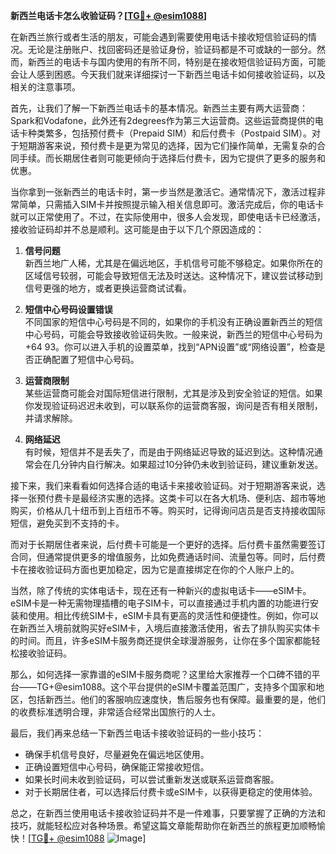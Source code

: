 **新西兰电话卡怎么收验证码？[[TG💪+ @esim1088](https://t.me/s/esim1088)]**

在新西兰旅行或者生活的朋友，可能会遇到需要使用电话卡接收短信验证码的情况。无论是注册账户、找回密码还是验证身份，验证码都是不可或缺的一部分。然而，新西兰的电话卡与国内使用的有所不同，特别是在接收短信验证码方面，可能会让人感到困惑。今天我们就来详细探讨一下新西兰电话卡如何接收验证码，以及相关的注意事项。

首先，让我们了解一下新西兰电话卡的基本情况。新西兰主要有两大运营商：Spark和Vodafone，此外还有2degrees作为第三大运营商。这些运营商提供的电话卡种类繁多，包括预付费卡（Prepaid SIM）和后付费卡（Postpaid SIM）。对于短期游客来说，预付费卡是更为常见的选择，因为它们操作简单，无需复杂的合同手续。而长期居住者则可能更倾向于选择后付费卡，因为它提供了更多的服务和优惠。

当你拿到一张新西兰的电话卡时，第一步当然是激活它。通常情况下，激活过程非常简单，只需插入SIM卡并按照提示输入相关信息即可。激活完成后，你的电话卡就可以正常使用了。不过，在实际使用中，很多人会发现，即使电话卡已经激活，接收验证码却并不总是顺利。这可能是由于以下几个原因造成的：

1. **信号问题**  
   新西兰地广人稀，尤其是在偏远地区，手机信号可能不够稳定。如果你所在的区域信号较弱，可能会导致短信无法及时送达。这种情况下，建议尝试移动到信号更强的地方，或者更换运营商试试看。

2. **短信中心号码设置错误**  
   不同国家的短信中心号码是不同的，如果你的手机没有正确设置新西兰的短信中心号码，可能会导致接收验证码失败。一般来说，新西兰的短信中心号码为 +64 93。你可以进入手机的设置菜单，找到“APN设置”或“网络设置”，检查是否正确配置了短信中心号码。

3. **运营商限制**  
   某些运营商可能会对国际短信进行限制，尤其是涉及到安全验证的短信。如果你发现验证码迟迟未收到，可以联系你的运营商客服，询问是否有相关限制，并请求解除。

4. **网络延迟**  
   有时候，短信并不是丢失了，而是由于网络延迟导致的延迟到达。这种情况通常会在几分钟内自行解决。如果超过10分钟仍未收到验证码，建议重新发送。

接下来，我们来看看如何选择合适的电话卡来接收验证码。对于短期游客来说，选择一张预付费卡是最经济实惠的选择。这类卡可以在各大机场、便利店、超市等地购买，价格从几十纽币到上百纽币不等。购买时，记得询问店员是否支持接收国际短信，避免买到不支持的卡。

而对于长期居住者来说，后付费卡可能是一个更好的选择。后付费卡虽然需要签订合同，但通常提供更多的增值服务，比如免费通话时间、流量包等。同时，后付费卡在接收验证码方面也更加稳定，因为它是直接绑定在你的个人账户上的。

当然，除了传统的实体电话卡，现在还有一种新兴的虚拟电话卡——eSIM卡。eSIM卡是一种无需物理插槽的电子SIM卡，可以直接通过手机内置的功能进行安装和使用。相比传统SIM卡，eSIM卡具有更高的灵活性和便捷性。例如，你可以在新西兰入境前就购买好eSIM卡，入境后直接激活使用，省去了排队购买实体卡的时间。而且，许多eSIM卡服务商还提供全球漫游服务，让你在多个国家都能轻松接收验证码。

那么，如何选择一家靠谱的eSIM卡服务商呢？这里给大家推荐一个口碑不错的平台——TG+@esim1088。这个平台提供的eSIM卡覆盖范围广，支持多个国家和地区，包括新西兰。他们的客服响应速度快，售后服务也有保障。最重要的是，他们的收费标准透明合理，非常适合经常出国旅行的人士。

最后，我们再来总结一下新西兰电话卡接收验证码的一些小技巧：
- 确保手机信号良好，尽量避免在偏远地区使用。
- 正确设置短信中心号码，确保能正常接收短信。
- 如果长时间未收到验证码，可以尝试重新发送或联系运营商客服。
- 对于长期居住者，可以选择后付费卡或eSIM卡，以获得更稳定的使用体验。

总之，在新西兰使用电话卡接收验证码并不是一件难事，只要掌握了正确的方法和技巧，就能轻松应对各种场景。希望这篇文章能帮助你在新西兰的旅程更加顺畅愉快！[[TG💪+ @esim1088](https://t.me/s/esim1088) ![Image](https://i.postimg.cc/4NQfJmqS/Snipaste-2025-05-13-00-14-12.png)]